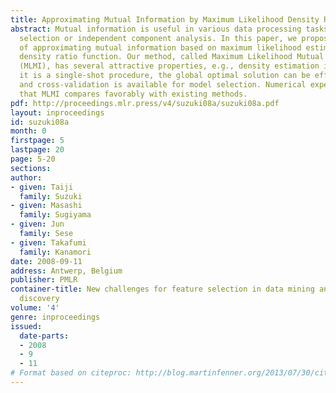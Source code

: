 ```yaml
---
title: Approximating Mutual Information by Maximum Likelihood Density Ratio Estimation
abstract: Mutual information is useful in various data processing tasks such as feature
  selection or independent component analysis. In this paper, we propose a new method
  of approximating mutual information based on maximum likelihood estimation of a
  density ratio function. Our method, called Maximum Likelihood Mutual Information
  (MLMI), has several attractive properties, e.g., density estimation is not involved,
  it is a single-shot procedure, the global optimal solution can be efficiently computed,
  and cross-validation is available for model selection. Numerical experiments show
  that MLMI compares favorably with existing methods.
pdf: http://proceedings.mlr.press/v4/suzuki08a/suzuki08a.pdf
layout: inproceedings
id: suzuki08a
month: 0
firstpage: 5
lastpage: 20
page: 5-20
sections: 
author:
- given: Taiji
  family: Suzuki
- given: Masashi
  family: Sugiyama
- given: Jun
  family: Sese
- given: Takafumi
  family: Kanamori
date: 2008-09-11
address: Antwerp, Belgium
publisher: PMLR
container-title: New challenges for feature selection in data mining and knowledge
  discovery
volume: '4'
genre: inproceedings
issued:
  date-parts:
  - 2008
  - 9
  - 11
# Format based on citeproc: http://blog.martinfenner.org/2013/07/30/citeproc-yaml-for-bibliographies/
---
```


